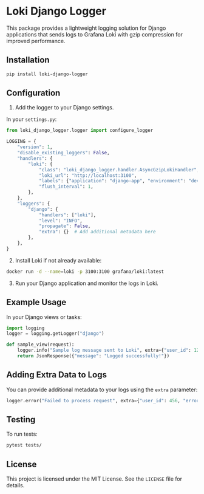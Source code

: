 # Loki Django Logger

This package provides a lightweight logging solution for Django applications that sends logs to Grafana Loki with gzip compression for improved performance.

## Installation

```bash
pip install loki-django-logger
```

## Configuration

1. Add the logger to your Django settings.

In your `settings.py`:

```python
from loki_django_logger.logger import configure_logger

LOGGING = {
    "version": 1,
    "disable_existing_loggers": False,
    "handlers": {
        "loki": {
            "class": "loki_django_logger.handler.AsyncGzipLokiHandler",
            "loki_url": "http://localhost:3100",
            "labels": {"application": "django-app", "environment": "development"},
            "flush_interval": 1,
        },
    },
    "loggers": {
        "django": {
            "handlers": ["loki"],
            "level": "INFO",
            "propagate": False,
            "extra": {}  # Add additional metadata here
        },
    },
}
```

2. Install Loki if not already available:

```bash
docker run -d --name=loki -p 3100:3100 grafana/loki:latest
```

3. Run your Django application and monitor the logs in Loki.

## Example Usage

In your Django views or tasks:

```python
import logging
logger = logging.getLogger("django")

def sample_view(request):
    logger.info("Sample log message sent to Loki", extra={"user_id": 123, "operation": "sample_view"})
    return JsonResponse({"message": "Logged successfully!"})
```

## Adding Extra Data to Logs

You can provide additional metadata to your logs using the `extra` parameter:

```python
logger.error("Failed to process request", extra={"user_id": 456, "error_code": "E500"})
```

## Testing

To run tests:

```bash
pytest tests/
```

## License

This project is licensed under the MIT License. See the `LICENSE` file for details.


